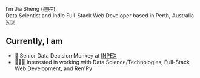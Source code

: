 
I’m Jia Sheng (迦胜),  
Data Scientist and Indie Full-Stack Web Developer based in Perth, Australia 🇦🇺

## Currently, I am
* 💼 Senior Data Decision Monkey at [INPEX](https://www.inpex.com.au/)
* 🤹🏽‍♂️ Interested in working with Data Science/Technologies, Full-Stack Web Development, and Ren'Py




